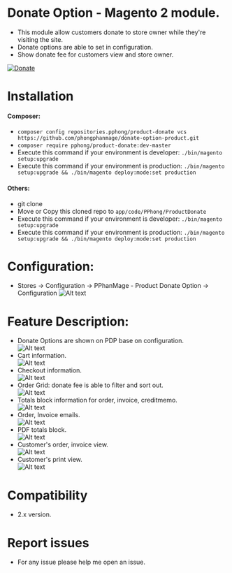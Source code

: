 # Donate Option - Magento 2 module.
- This module allow customers donate to store owner while they're visiting the site.
- Donate options are able to set in configuration.
- Show donate fee for customers view and store owner.


[![Donate](https://img.shields.io/badge/Donate-PayPal-green.svg)](https://www.paypal.me/phongphanmage)


# Installation
#### Composer:  
- `composer config repositories.pphong/product-donate vcs https://github.com/phongphanmage/donate-option-product.git`
- `composer require pphong/product-donate:dev-master`
- Execute this command if your environment is developer: `./bin/magento setup:upgrade`
- Execute this command if your environment is production: `./bin/magento setup:upgrade && ./bin/magento deploy:mode:set production`
#### Others:
- git clone
- Move or Copy this cloned repo to `app/code/PPhong/ProductDonate`
- Execute this command if your environment is developer: `./bin/magento setup:upgrade`
- Execute this command if your environment is production: `./bin/magento setup:upgrade && ./bin/magento deploy:mode:set production`
 

# Configuration:
- Stores -> Configuration -> PPhanMage - Product Donate Option -> Configuration
![Alt text](images/configuration.png?raw=true "Configuration")

# Feature Description:
- Donate Options are shown on PDP base on configuration.<br/>
![Alt text](images/pdp.png?raw=true "Configuration")
- Cart information.<br/>
![Alt text](images/cart.png?raw=true "Cart Information")
- Checkout information.<br/>
![Alt text](images/checkout.png?raw=true "Checkout Information")<br/>
- Order Grid: donate fee is able to filter and sort out.<br/>
![Alt text](images/grid.png?raw=true "Order Grid")<br/>
- Totals block information for order, invoice, creditmemo.<br/>
![Alt text](images/totals_block.png?raw=true "Totals Block")
- Order, Invoice emails.<br/>
![Alt text](images/email.png?raw=true "Email")
- PDF totals block.<br/>
![Alt text](images/pdf.png?raw=true "PDF")
- Customer's order, invoice view.<br/>
![Alt text](images/manage_order.png?raw=true "PDF")
- Customer's print view.<br/>
![Alt text](images/print_order.png?raw=true "PDF")

# Compatibility
- 2.x version.

# Report issues
- For any issue please help me open an issue.
